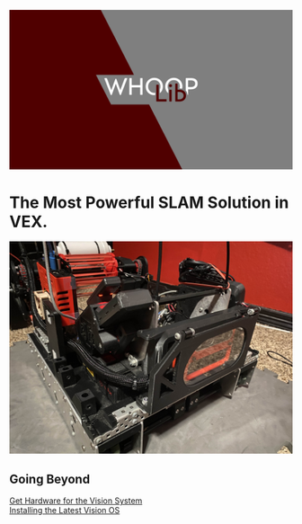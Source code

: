 
![Logo](./images/WhoopLibWallpaper.png)

# The Most Powerful SLAM Solution in VEX.

![BlackBetty](./images/BlackBetty.jpg)

## Going Beyond

[Get Hardware for the Vision System](./WhoopLibVisionHardware/README.md)\
[Installing the Latest Vision OS](./WhoopLibVisionInstall/README.md)